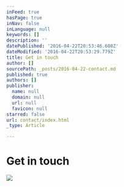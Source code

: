 ```yaml
---
inFeed: true
hasPage: true
inNav: false
inLanguage: null
keywords: []
description: ''
datePublished: '2016-04-22T20:53:46.608Z'
dateModified: '2016-04-22T20:53:29.779Z'
title: Get in touch
author: []
sourcePath: _posts/2016-04-22-contact.md
published: true
authors: []
publisher:
  name: null
  domain: null
  url: null
  favicon: null
starred: false
url: contact/index.html
_type: Article

---
```

# Get in touch
![](https://the-grid-user-content.s3-us-west-2.amazonaws.com/08062b6b-7069-407d-8c24-f609bbb1833d.jpg)